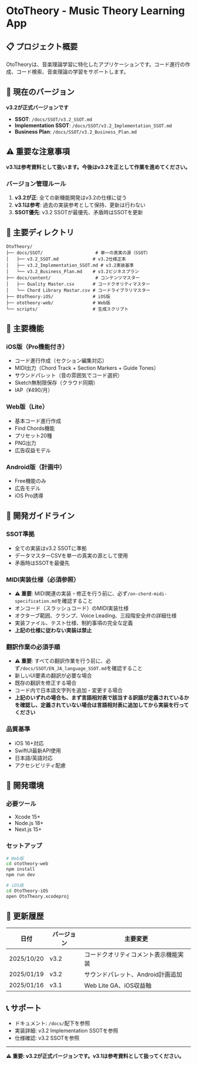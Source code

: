 # OtoTheory - Music Theory Learning App

## 📋 プロジェクト概要

OtoTheoryは、音楽理論学習に特化したアプリケーションです。コード進行の作成、コード検索、音楽理論の学習をサポートします。

## 🎯 現在のバージョン

**v3.2が正式バージョンです**

- **SSOT**: `/docs/SSOT/v3.2_SSOT.md`
- **Implementation SSOT**: `/docs/SSOT/v3.2_Implementation_SSOT.md`
- **Business Plan**: `/docs/SSOT/v3.2_Business_Plan.md`

## ⚠️ 重要な注意事項

**v3.1は参考資料として扱います。今後はv3.2を正として作業を進めてください。**

### バージョン管理ルール

1. **v3.2が正**: 全ての新機能開発はv3.2の仕様に従う
2. **v3.1は参考**: 過去の実装参考として保持、更新は行わない
3. **SSOT優先**: v3.2 SSOTが最優先、矛盾時はSSOTを更新

## 📁 主要ディレクトリ

```
OtoTheory/
├── docs/SSOT/                    # 単一の真実の源（SSOT）
│   ├── v3.2_SSOT.md             # v3.2仕様正本
│   ├── v3.2_Implementation_SSOT.md # v3.2実装基準
│   └── v3.2_Business_Plan.md    # v3.2ビジネスプラン
├── docs/content/                 # コンテンツマスター
│   ├── Quality Master.csv       # コードクオリティマスター
│   └── Chord Library Mastar.csv # コードライブラリマスター
├── OtoTheory-iOS/               # iOS版
├── ototheory-web/               # Web版
└── scripts/                     # 生成スクリプト
```

## 🚀 主要機能

### iOS版（Pro機能付き）
- コード進行作成（セクション編集対応）
- MIDI出力（Chord Track + Section Markers + Guide Tones）
- サウンドパレット（音の雰囲気でコード選択）
- Sketch無制限保存（クラウド同期）
- IAP（¥490/月）

### Web版（Lite）
- 基本コード進行作成
- Find Chords機能
- プリセット20種
- PNG出力
- 広告収益モデル

### Android版（計画中）
- Free機能のみ
- 広告モデル
- iOS Pro誘導

## 📖 開発ガイドライン

### SSOT準拠
- 全ての実装はv3.2 SSOTに準拠
- データマスターCSVを単一の真実の源として使用
- 矛盾時はSSOTを最優先

### MIDI実装仕様（必須参照）
- **⚠️ 重要**: MIDI関連の実装・修正を行う前に、必ず`/on-chord-midi-specification.md`を確認すること
- オンコード（スラッシュコード）のMIDI実装仕様
- オクターブ範囲、クランプ、Voice Leading、三段階安全弁の詳細仕様
- 実装ファイル、テスト仕様、制約事項の完全な定義
- **上記の仕様に従わない実装は禁止**

### 翻訳作業の必須手順
- **⚠️ 重要**: すべての翻訳作業を行う前に、必ず`/docs/SSOT/EN_JA_language_SSOT.md`を確認すること
- 新しいUI要素の翻訳が必要な場合
- 既存の翻訳を修正する場合  
- コード内で日本語文字列を追加・変更する場合
- **上記のいずれの場合も、まず言語相対表で該当する訳語が定義されているかを確認し、定義されていない場合は言語相対表に追加してから実装を行ってください**

### 品質基準
- iOS 16+対応
- SwiftUI最新API使用
- 日本語/英語対応
- アクセシビリティ配慮

## 🔧 開発環境

### 必要ツール
- Xcode 15+
- Node.js 18+
- Next.js 15+

### セットアップ
```bash
# Web版
cd ototheory-web
npm install
npm run dev

# iOS版
cd OtoTheory-iOS
open OtoTheory.xcodeproj
```

## 📝 更新履歴

| 日付 | バージョン | 主要変更 |
|------|-----------|---------|
| 2025/10/20 | v3.2 | コードクオリティコメント表示機能実装 |
| 2025/01/19 | v3.2 | サウンドパレット、Android計画追加 |
| 2025/01/16 | v3.1 | Web Lite GA、iOS収益軸 |

## 📞 サポート

- ドキュメント: `/docs/`配下を参照
- 実装詳細: v3.2 Implementation SSOTを参照
- 仕様確認: v3.2 SSOTを参照

---

**⚠️ 重要: v3.2が正式バージョンです。v3.1は参考資料として扱ってください。**